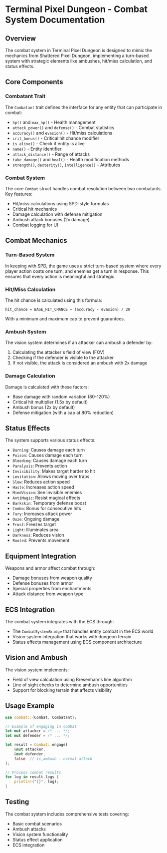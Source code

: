 # Terminal Pixel Dungeon - Combat System Documentation

## Overview

The combat system in Terminal Pixel Dungeon is designed to mimic the mechanics from Shattered Pixel Dungeon, implementing a turn-based system with strategic elements like ambushes, hit/miss calculation, and status effects.

## Core Components

### Combatant Trait
The `Combatant` trait defines the interface for any entity that can participate in combat:
- `hp()` and `max_hp()` - Health management
- `attack_power()` and `defense()` - Combat statistics
- `accuracy()` and `evasion()` - Hit/miss calculations
- `crit_bonus()` - Critical hit chance modifier
- `is_alive()` - Check if entity is alive
- `name()` - Entity identifier
- `attack_distance()` - Range of attacks
- `take_damage()` and `heal()` - Health modification methods
- `strength()`, `dexterity()`, `intelligence()` - Attributes

### Combat System
The core `Combat` struct handles combat resolution between two combatants. Key features:
- Hit/miss calculations using SPD-style formulas
- Critical hit mechanics
- Damage calculation with defense mitigation
- Ambush attack bonuses (2x damage)
- Combat logging for UI

## Combat Mechanics

### Turn-Based System
In keeping with SPD, the game uses a strict turn-based system where every player action costs one turn, and enemies get a turn in response. This ensures that every action is meaningful and strategic.

### Hit/Miss Calculation
The hit chance is calculated using this formula:
```
hit_chance = BASE_HIT_CHANCE + (accuracy - evasion) / 20
```
With a minimum and maximum cap to prevent guarantees.

### Ambush System
The vision system determines if an attacker can ambush a defender by:
1. Calculating the attacker's field of view (FOV)
2. Checking if the defender is visible to the attacker
3. If not visible, the attack is considered an ambush with 2x damage

### Damage Calculation
Damage is calculated with these factors:
- Base damage with random variation (80-120%)
- Critical hit multiplier (1.5x by default)
- Ambush bonus (2x by default)  
- Defense mitigation (with a cap at 80% reduction)

## Status Effects

The system supports various status effects:
- `Burning`: Causes damage each turn
- `Poison`: Causes damage each turn
- `Bleeding`: Causes damage each turn
- `Paralysis`: Prevents action
- `Invisibility`: Makes target harder to hit
- `Levitation`: Allows moving over traps
- `Slow`: Reduces action speed
- `Haste`: Increases action speed
- `MindVision`: See invisible enemies
- `AntiMagic`: Resist magical effects
- `Barkskin`: Temporary defense boost
- `Combo`: Bonus for consecutive hits
- `Fury`: Increases attack power
- `Ooze`: Ongoing damage
- `Frost`: Freezes target
- `Light`: Illuminates area
- `Darkness`: Reduces vision
- `Rooted`: Prevents movement

## Equipment Integration

Weapons and armor affect combat through:
- Damage bonuses from weapon quality
- Defense bonuses from armor
- Special properties from enchantments
- Attack distance from weapon type

## ECS Integration

The combat system integrates with the ECS through:
- The `CombatSystemBridge` that handles entity combat in the ECS world
- Vision system integration that works with dungeon terrain
- Status effects management using ECS component architecture

## Vision and Ambush

The vision system implements:
- Field of view calculation using Bresenham's line algorithm
- Line of sight checks to determine ambush opportunities
- Support for blocking terrain that affects visibility

## Usage Example

```rust
use combat::{Combat, Combatant};

// Example of engaging in combat
let mut attacker = /* ... */;
let mut defender = /* ... */;

let result = Combat::engage(
    &mut attacker,
    &mut defender,
    false  // is_ambush - normal attack
);

// Process combat results
for log in result.logs {
    println!("{}", log);
}
```

## Testing

The combat system includes comprehensive tests covering:
- Basic combat scenarios
- Ambush attacks
- Vision system functionality
- Status effect application
- ECS integration